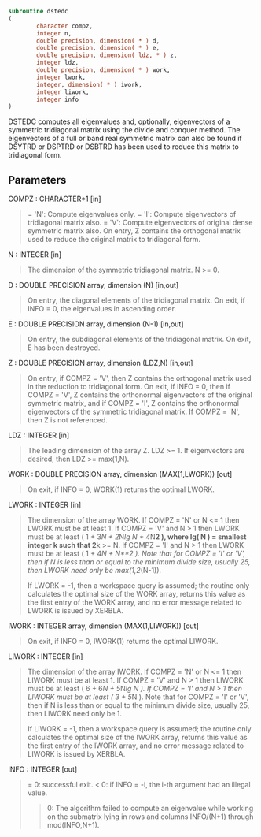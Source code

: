 ```fortran
subroutine dstedc
(
        character compz,
        integer n,
        double precision, dimension( * ) d,
        double precision, dimension( * ) e,
        double precision, dimension( ldz, * ) z,
        integer ldz,
        double precision, dimension( * ) work,
        integer lwork,
        integer, dimension( * ) iwork,
        integer liwork,
        integer info
)
```

DSTEDC computes all eigenvalues and, optionally, eigenvectors of a
symmetric tridiagonal matrix using the divide and conquer method.
The eigenvectors of a full or band real symmetric matrix can also be
found if DSYTRD or DSPTRD or DSBTRD has been used to reduce this
matrix to tridiagonal form.

## Parameters
COMPZ : CHARACTER*1 [in]
> = 'N':  Compute eigenvalues only.
> = 'I':  Compute eigenvectors of tridiagonal matrix also.
> = 'V':  Compute eigenvectors of original dense symmetric
> matrix also.  On entry, Z contains the orthogonal
> matrix used to reduce the original matrix to
> tridiagonal form.

N : INTEGER [in]
> The dimension of the symmetric tridiagonal matrix.  N >= 0.

D : DOUBLE PRECISION array, dimension (N) [in,out]
> On entry, the diagonal elements of the tridiagonal matrix.
> On exit, if INFO = 0, the eigenvalues in ascending order.

E : DOUBLE PRECISION array, dimension (N-1) [in,out]
> On entry, the subdiagonal elements of the tridiagonal matrix.
> On exit, E has been destroyed.

Z : DOUBLE PRECISION array, dimension (LDZ,N) [in,out]
> On entry, if COMPZ = 'V', then Z contains the orthogonal
> matrix used in the reduction to tridiagonal form.
> On exit, if INFO = 0, then if COMPZ = 'V', Z contains the
> orthonormal eigenvectors of the original symmetric matrix,
> and if COMPZ = 'I', Z contains the orthonormal eigenvectors
> of the symmetric tridiagonal matrix.
> If  COMPZ = 'N', then Z is not referenced.

LDZ : INTEGER [in]
> The leading dimension of the array Z.  LDZ >= 1.
> If eigenvectors are desired, then LDZ >= max(1,N).

WORK : DOUBLE PRECISION array, dimension (MAX(1,LWORK)) [out]
> On exit, if INFO = 0, WORK(1) returns the optimal LWORK.

LWORK : INTEGER [in]
> The dimension of the array WORK.
> If COMPZ = 'N' or N <= 1 then LWORK must be at least 1.
> If COMPZ = 'V' and N > 1 then LWORK must be at least
> ( 1 + 3*N + 2*N*lg N + 4*N**2 ),
> where lg( N ) = smallest integer k such
> that 2**k >= N.
> If COMPZ = 'I' and N > 1 then LWORK must be at least
> ( 1 + 4*N + N**2 ).
> Note that for COMPZ = 'I' or 'V', then if N is less than or
> equal to the minimum divide size, usually 25, then LWORK need
> only be max(1,2*(N-1)).
> 
> If LWORK = -1, then a workspace query is assumed; the routine
> only calculates the optimal size of the WORK array, returns
> this value as the first entry of the WORK array, and no error
> message related to LWORK is issued by XERBLA.

IWORK : INTEGER array, dimension (MAX(1,LIWORK)) [out]
> On exit, if INFO = 0, IWORK(1) returns the optimal LIWORK.

LIWORK : INTEGER [in]
> The dimension of the array IWORK.
> If COMPZ = 'N' or N <= 1 then LIWORK must be at least 1.
> If COMPZ = 'V' and N > 1 then LIWORK must be at least
> ( 6 + 6*N + 5*N*lg N ).
> If COMPZ = 'I' and N > 1 then LIWORK must be at least
> ( 3 + 5*N ).
> Note that for COMPZ = 'I' or 'V', then if N is less than or
> equal to the minimum divide size, usually 25, then LIWORK
> need only be 1.
> 
> If LIWORK = -1, then a workspace query is assumed; the
> routine only calculates the optimal size of the IWORK array,
> returns this value as the first entry of the IWORK array, and
> no error message related to LIWORK is issued by XERBLA.

INFO : INTEGER [out]
> = 0:  successful exit.
> < 0:  if INFO = -i, the i-th argument had an illegal value.
> > 0:  The algorithm failed to compute an eigenvalue while
> working on the submatrix lying in rows and columns
> INFO/(N+1) through mod(INFO,N+1).
